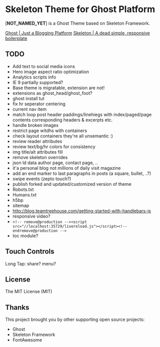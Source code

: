 Skeleton Theme for Ghost Platform
====

[__NOT_NAMED_YET__] is a Ghost Theme based on Skeleton Framework.

[Ghost | Just a Blogging Platform](https://ghost.org/)
[Skeleton | A dead simple, responsive boilerplate](http://getskeleton.com/)

TODO
----

* Add text to social media icons
* Hero image aspect ratio optimization
* Analytics scripts info
* IE 9 partially supported? 
* Base theme is migratable, extension are not!
* extensions as ghost_head/ghost_foot?
* ghost install tut
* fix hr seperator centering
* current nav item
* match loop post header paddings/linehiegs with index/paged/page contents corresponding headers & excerpts etc.
* handle broken images
* restrict page witdhs with containers
* check layout containers they're all unsemantic :)
* review reader attributes
* review text/bg/hr colors for consistency
* img title/alt attributes fill
* remove skeleton overrides
* json ld data author page, contact page, ..
* it'a personal blog not millions of daily visit magazine
* add an end marker to last paragraphs in posts (a square, bullet, ..?)
* swipe events (zepto touch?)
* publish forked and updated/customized version of theme
* Robots.txt
* Humans.txt
* h5bp
* sitemap
* http://blog.teamtreehouse.com/getting-started-with-handlebars-js
* responsive video?
* `<!-- remove@production --><script src="//localhost:35729/livereload.js"></script><!-- endremove@production -->`
* toc module?


Touch Controls
----

Long Tap: share? menu?


License
----

The MIT License (MIT)

Thanks
----

This project brought you by other supporting open source projects:

* Ghost
* Skeleton Framework
* FontAwesome






